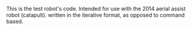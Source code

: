 This is the test robot's code. Intended for use with the 2014 aerial assist robot (catapult). written in the iterative format, as opposed to command based.